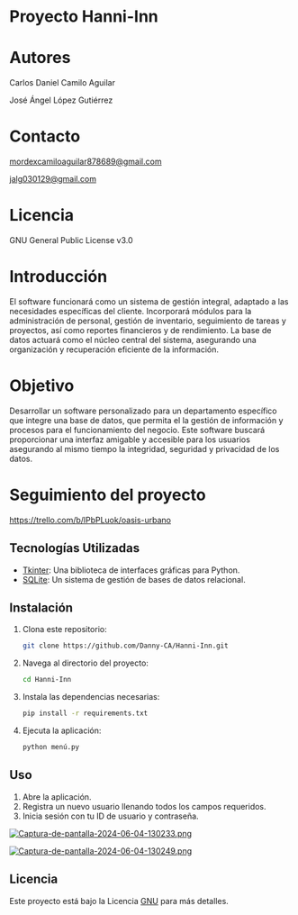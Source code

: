 # Proyecto Hanni-Inn

# Autores
Carlos Daniel Camilo Aguilar

José Ángel López Gutiérrez

# Contacto
mordexcamiloaguilar878689@gmail.com

jalg030129@gmail.com

# Licencia
GNU General Public License v3.0

# Introducción
El software funcionará como un sistema de gestión integral, adaptado a las necesidades específicas del 
cliente. Incorporará módulos para la administración de personal, gestión de inventario, 
seguimiento de tareas y proyectos, así como reportes financieros y de rendimiento. La base de datos actuará 
como el núcleo central del sistema, asegurando una organización y recuperación eficiente de la información.

# Objetivo
Desarrollar un software personalizado para un departamento específico que integre una base de datos, 
que permita el la gestión de información y procesos para el funcionamiento del negocio. Este software buscará proporcionar una interfaz amigable y accesible para los usuarios asegurando al mismo tiempo la integridad, seguridad y privacidad de los datos.
# Seguimiento del proyecto 
https://trello.com/b/lPbPLuok/oasis-urbano

## Tecnologías Utilizadas

- [Tkinter](https://docs.python.org/es/3/library/tkinter.html): Una biblioteca de interfaces gráficas para Python.
- [SQLite](https://www.sqlite.org/):  Un sistema de gestión de bases de datos relacional.

## Instalación

1. Clona este repositorio:
    ```bash
    git clone https://github.com/Danny-CA/Hanni-Inn.git
    ```

2. Navega al directorio del proyecto:
    ```bash
    cd Hanni-Inn
    ```

3. Instala las dependencias necesarias:
    ```bash
    pip install -r requirements.txt
    ```

4. Ejecuta la aplicación:
    ```bash
    python menú.py
    ```

## Uso

1. Abre la aplicación.
2. Registra un nuevo usuario llenando todos los campos requeridos.
3. Inicia sesión con tu ID de usuario y contraseña.

[![Captura-de-pantalla-2024-06-04-130233.png](https://i.postimg.cc/vHJ5PZbG/Captura-de-pantalla-2024-06-04-130233.png)](https://postimg.cc/xcPk8YXZ)

[![Captura-de-pantalla-2024-06-04-130249.png](https://i.postimg.cc/BvVFKSYW/Captura-de-pantalla-2024-06-04-130249.png)](https://postimg.cc/Y4QjcHB8)

## Licencia

Este proyecto está bajo la Licencia [GNU](https://www.gnu.org/home.es.html) para más detalles.


